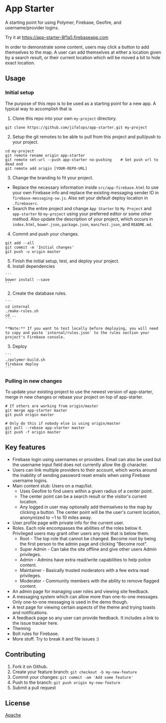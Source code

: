 # App Starter
A starting point for using Polymer, Firebase, Geofire, and username/provider logins.


Try it at https://app-starter-8f1a5.firebaseapp.com

In order to demonstrate some content, users may click a button to add themselves
to the map. A user can add themselves at either a location given by a search result,
or their current location which will be moved a bit to hide exact location.

## Usage

### Initial setup
The purpose of this repo is to be used as a starting point for a new app.
A typical way to accomplish that is

1. Clone this repo into your own `my-project` directory.

  ```
  git clone https://github.com/jifalops/app-starter.git my-project
  ```

2. Setup the git remotes to be able to pull from this project and pull/push to your project.

  ```
  cd my-project
  git remote rename origin app-starter
  git remote set-url --push app-starter no-pushing    # Set push url to dead end
  git remote add origin [YOUR-REPO-URL]
  ```

3. Change the branding to fit your project.
  * Replace the necessary information inside `src/app-firebase.html` to use your own Firebase info and replace the existing messaging sender ID in `firebase-messaging-sw.js`. Also set your default deploy location in `.firebaserc`.
  * Search the entire project and change `App Starter` to `My Project` and `app-starter` to `my-project` using your preferred editor or some other method. Also update the description of your project, which occurs in `index.html`, `bower.json`, `package.json`, `manifest.json`, and `README.md`.

4. Commit and push your changes.

  ```
  git add --all
  git commit -m 'Initial changes'
  git push -u origin master
  ```

5. Finish the initial setup, test, and deploy your project.
  1. Install dependencies

    ```
    bower install --save
    ```

  2. Create the database rules.

    ```
    cd internal
    ./make-rules.sh
    cd ..
    ```

    **Note:** If you want to test locally before deploying, you will need to copy and paste `internal/rules.json` to the rules section your project's Firebase console.

  3. Deploy

    ```
    ./polymer-build.sh
    firebase deploy
    ```  

### Pulling in new changes
To update your existing project to use the newest version of app-starter,
merge in new changes or rebase your project on top of app-starter.

```
# If others are working from origin/master
git merge app-starter master
git push origin master
```

```
# Only do this if nobody else is using origin/master
git pull --rebase app-starter master
git push -f origin master
```

## Key features
* Firebase login using usernames or providers. Email can also be used but the username
input field does not currently allow the @ character.
* Users can link multiple providers to their account, which works around the inability
of sending password reset emails when using Firebase username logins.
* Main content stub: Users on a map/list.
  * Uses Geofire to find users within a given radius of a center point.
  * The center point can be a search result or the visitor's current location.
  * Any logged in user may optionally add themselves to the map by clicking a button.
  The center point will be the user's current location, anonymized to
  ~1 to 10 miles away.  
* User profile page with private info for the current user.
* Roles. Each role encompasses the abilities of the roles below it. Privileged users
may grant other users any role that is below them.
  * Root - The top role that cannot be changed. Become root by being the first person
  to the admin page and clicking "Become root".
  * Super Admin - Can take the site offline and give other users Admin privileges.
  * Admin - Admins have extra read/write capabilities to help police content.
  * Maintainer - Basically trusted moderators with a few extra read privileges.
  * Moderator - Community members with the ability to remove flagged content.
* An admin page for managing user roles and viewing site feedback.
* A messaging system which can allow more than one-to-one messages. Only one-to-one
messaging is used in the demo though.
* A test page for viewing certain aspects of the theme and trying toasts and notifications.
* A feedback page so any user can provide feedback. It includes a link to the issue
tracker here.
* Theming
* Bolt rules for Firebase.
* More stuff. Try to break it and file issues :)


## Contributing

1. Fork it on Github.
2. Create your feature branch: `git checkout -b my-new-feature`
3. Commit your changes: `git commit -am 'Add some feature'`
4. Push to the branch: `git push origin my-new-feature`
5. Submit a pull request

## License

[Apache](https://opensource.org/licenses/Apache)
